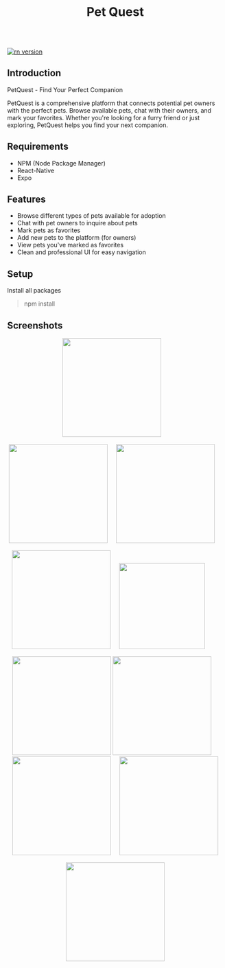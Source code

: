 <h1 align="center">Pet Quest</h1>


<br/><br/>

<a href="#">
  <img src="https://img.shields.io/badge/ReactNative-0.73.6-blue.svg?style=flat-square" alt="rn version">
</a>

## Introduction

PetQuest - Find Your Perfect Companion

PetQuest is a comprehensive platform that connects potential pet owners with the perfect pets. Browse available pets, chat with their owners, and mark your favorites. Whether you're looking for a furry friend or just exploring, PetQuest helps you find your next companion.

## Requirements

- NPM (Node Package Manager)
- React-Native
- Expo

## Features

- Browse different types of pets available for adoption
- Chat with pet owners to inquire about pets
- Mark pets as favorites
- Add new pets to the platform (for owners)
- View pets you've marked as favorites
- Clean and professional UI for easy navigation

## Setup

Install all packages

> npm install



## Screenshots

<p align="center">
  <span>
    <img src="screenshots/10.jpg" width="230px" />
    &nbsp;&nbsp;&nbsp;
    
  </span>
</p>

<p align="center">
  <span>
    <img src="screenshots/1.jpg" width="230px" /> &nbsp;&nbsp;&nbsp;
    <img src="screenshots/2.jpg" width="230px" /> &nbsp;&nbsp;&nbsp;
  </span>
</p>

<p align="center">
  <span>
    <img src="screenshots/2.jpg" width="230px" />  &nbsp;&nbsp;&nbsp;
    <img src="screenshots/4.jpg" width="200px" />  &nbsp;&nbsp;&nbsp;
    &nbsp;&nbsp;&nbsp;
    
  </span>
</p>

<p align="center">
  <span>
    <img src="screenshots/6.jpg" width="230px" />
    <img src="screenshots/5.jpg" width="230px" />
    &nbsp;&nbsp;&nbsp;
    <img src="screenshots/7.jpg" width="230px" />
    &nbsp;&nbsp;&nbsp;
    <img src="screenshots/8.png" width="230px" />
  </span>
</p>

<p align="center">
  <span>
    <img src="screenshots/9.jpg" width="230px" />
  </span>
</p>
